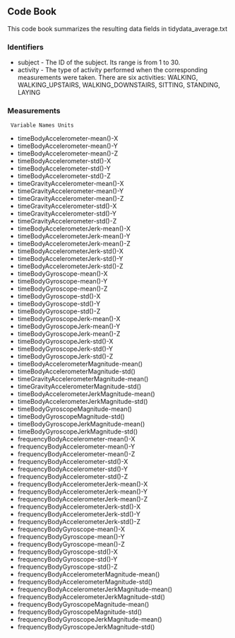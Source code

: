 ## Code Book

This code book summarizes the resulting data fields in tidydata_average.txt

### Identifiers

* subject - The ID of the subject. Its range is from 1 to 30.
* activity - The type of activity performed when the corresponding measurements were taken. There are six activities: WALKING, WALKING_UPSTAIRS, WALKING_DOWNSTAIRS, SITTING, STANDING, LAYING

### Measurements



     Variable Names	Units
* timeBodyAccelerometer-mean()-X 	
* timeBodyAccelerometer-mean()-Y 	
* timeBodyAccelerometer-mean()-Z 	
* timeBodyAccelerometer-std()-X 	
* timeBodyAccelerometer-std()-Y 	
* timeBodyAccelerometer-std()-Z 	
* timeGravityAccelerometer-mean()-X 	
* timeGravityAccelerometer-mean()-Y 	
* timeGravityAccelerometer-mean()-Z 	
* timeGravityAccelerometer-std()-X 	
* timeGravityAccelerometer-std()-Y 	
* timeGravityAccelerometer-std()-Z 	
* timeBodyAccelerometerJerk-mean()-X 	
* timeBodyAccelerometerJerk-mean()-Y 	
* timeBodyAccelerometerJerk-mean()-Z 	
* timeBodyAccelerometerJerk-std()-X 	
* timeBodyAccelerometerJerk-std()-Y 	
* timeBodyAccelerometerJerk-std()-Z 	
* timeBodyGyroscope-mean()-X 	
* timeBodyGyroscope-mean()-Y 	
* timeBodyGyroscope-mean()-Z 	
* timeBodyGyroscope-std()-X 	
* timeBodyGyroscope-std()-Y 	
* timeBodyGyroscope-std()-Z 	
* timeBodyGyroscopeJerk-mean()-X 	
* timeBodyGyroscopeJerk-mean()-Y 	
* timeBodyGyroscopeJerk-mean()-Z 	
* timeBodyGyroscopeJerk-std()-X 	
* timeBodyGyroscopeJerk-std()-Y 	
* timeBodyGyroscopeJerk-std()-Z 	
* timeBodyAccelerometerMagnitude-mean() 	
* timeBodyAccelerometerMagnitude-std() 	
* timeGravityAccelerometerMagnitude-mean() 	
* timeGravityAccelerometerMagnitude-std() 	
* timeBodyAccelerometerJerkMagnitude-mean() 	
* timeBodyAccelerometerJerkMagnitude-std() 	
* timeBodyGyroscopeMagnitude-mean() 	
* timeBodyGyroscopeMagnitude-std() 	
* timeBodyGyroscopeJerkMagnitude-mean() 	
* timeBodyGyroscopeJerkMagnitude-std() 	
* frequencyBodyAccelerometer-mean()-X 	
* frequencyBodyAccelerometer-mean()-Y 	
* frequencyBodyAccelerometer-mean()-Z 	
* frequencyBodyAccelerometer-std()-X 	
* frequencyBodyAccelerometer-std()-Y 	
* frequencyBodyAccelerometer-std()-Z 	
* frequencyBodyAccelerometerJerk-mean()-X 	
* frequencyBodyAccelerometerJerk-mean()-Y 	
* frequencyBodyAccelerometerJerk-mean()-Z 	
* frequencyBodyAccelerometerJerk-std()-X 	
* frequencyBodyAccelerometerJerk-std()-Y 	
* frequencyBodyAccelerometerJerk-std()-Z 	
* frequencyBodyGyroscope-mean()-X 	
* frequencyBodyGyroscope-mean()-Y 	
* frequencyBodyGyroscope-mean()-Z 	
* frequencyBodyGyroscope-std()-X 	
* frequencyBodyGyroscope-std()-Y 	
* frequencyBodyGyroscope-std()-Z 	
* frequencyBodyAccelerometerMagnitude-mean() 	
* frequencyBodyAccelerometerMagnitude-std() 	
* frequencyBodyAccelerometerJerkMagnitude-mean() 	
* frequencyBodyAccelerometerJerkMagnitude-std() 	
* frequencyBodyGyroscopeMagnitude-mean() 	
* frequencyBodyGyroscopeMagnitude-std() 	
* frequencyBodyGyroscopeJerkMagnitude-mean() 	
* frequencyBodyGyroscopeJerkMagnitude-std() 	

